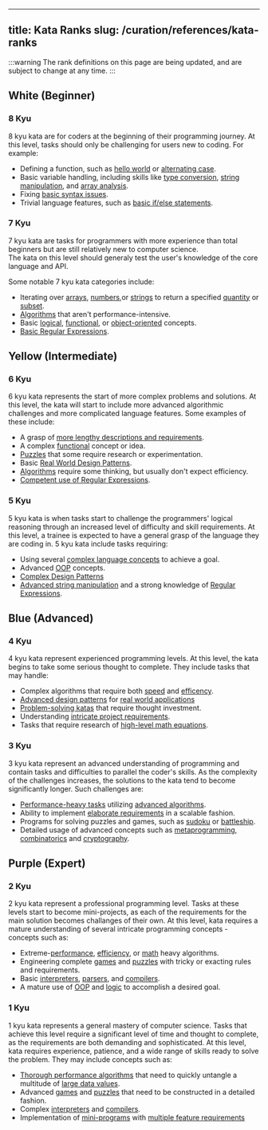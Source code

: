 <!--TO DO: Still need to ask authors for permission -->
---
title: Kata Ranks
slug: /curation/references/kata-ranks
---

:::warning
The rank definitions on this page are being updated, and are subject to change at any time.
:::

## White (Beginner)

### 8 Kyu

8 kyu kata are for coders at the beginning of their programming journey. 
At this level, tasks should only be challenging for users new to coding. 
For example:
- Defining a function, such as [hello world](https://www.codewars.com/kata/523b4ff7adca849afe000035) or [alternating case](https://www.codewars.com/kata/56efc695740d30f963000557).
- Basic variable handling, including skills like [type conversion](https://www.codewars.com/kata/544675c6f971f7399a000e79), [string manipulation](https://www.codewars.com/kata/56bc28ad5bdaeb48760009b0), and [array analysis](https://www.codewars.com/kata/563e320cee5dddcf77000158/).
- Fixing [basic syntax issues](https://www.codewars.com/kata/55cb854deb36f11f130000e1).
- Trivial language features, such as [basic if/else statements](https://www.codewars.com/kata/53369039d7ab3ac506000467).

### 7 Kyu

7 kyu kata are tasks for programmers with more experience than total beginners but are still relatively new to computer science.  
The kata on this level should generaly test the user's knowledge of the core language and API.

Some notable 7 kyu kata categories include:
- Iterating over [arrays](https://www.codewars.com/kata/53d32bea2f2a21f666000256), [numbers](https://www.codewars.com/kata/5300901726d12b80e8000498),or [strings](https://www.codewars.com/kata/54ff3102c1bad923760001f3) to return a specified [quantity](https://www.codewars.com/kata/57a1d5ef7cb1f3db590002af) or [subset](https://www.codewars.com/kata/53dbd5315a3c69eed20002dd).  
- [Algorithms](https://www.codewars.com/kata/56a6ce697c05fb4667000029) that aren't performance-intensive.
- Basic [logical](https://www.codewars.com/kata/5cb9dc6f98b230001cbe2cea), [functional](https://www.codewars.com/kata/5413759479ba273f8100003d), or [object-oriented](https://www.codewars.com/kata/513f887e484edf3eb3000001) concepts. <!-- I felt like I should include some of the proof-languages in here -->
- [Basic Regular Expressions](https://www.codewars.com/kata/6361bdb5d41160000ee6db86).<!--shameless self promotion :-)-->

## Yellow (Intermediate)

### 6 Kyu

6 kyu kata represents the start of more complex problems and solutions.  At this level, the kata will start to include more advanced algorithmic challenges and more complicated language features. Some examples of these include:

- A grasp of [more lengthy descriptions and requirements](https://www.codewars.com/kata/626d96eb49cb3c7a2f634bbf).
- A complex [functional](https://www.codewars.com/kata/58aa5d32c9eb04d90b000107) concept or idea.
- [Puzzles](https://www.codewars.com/kata/63753f7f64c31060a564e790) that some require research or experimentation. 
- Basic [Real World Design Patterns](https://www.codewars.com/kata/5266876b8f4bf2da9b000362).
- [Algorithms](https://www.codewars.com/kata/541c8630095125aba6000c00) require some thinking, but usually don't expect efficiency. 
- [Competent use of Regular Expressions](https://www.codewars.com/kata/5e4eb72bb95d28002dbbecde).

### 5 Kyu

5 kyu kata is when tasks start to challenge the programmers' logical reasoning through an increased level of difficulty and skill requirements.
At this level, a trainee is expected to have a general grasp of the language they are coding in. 5 kyu kata include tasks requiring:

- Using several [complex language concepts](https://www.codewars.com/kata/62fa7b95eb6d08fa9468b384) to achieve a goal.
- Advanced [OOP](https://www.codewars.com/kata/515bb423de843ea99400000a) concepts.
- [Complex Design Patterns](https://www.codewars.com/kata/58678d29dbca9a68d80000d7)
- [Advanced string manipulation](https://www.codewars.com/kata/54a91a4883a7de5d7800009c) and a strong knowledge of [Regular Expressions](https://www.codewars.com/kata/52e1476c8147a7547a000811).

## Blue (Advanced) <!-- I felt that "competent" was a tad bit harsh; That would imply anybody less then 4 kyu arn't capable or statisfactory -->

### 4 Kyu

4 kyu kata represent experienced programming levels.
At this level, the kata begins to take some serious thought to complete.
They include tasks that may handle:

- Complex algorithms that require both [speed](https://www.codewars.com/kata/621f89cc94d4e3001bb99ef4) and [efficency](https://www.codewars.com/kata/5254ca2719453dcc0b00027d).
- [Advanced design patterns](https://www.codewars.com/kata/51b66044bce5799a7f000003) for [real world applications](https://www.codewars.com/kata/52742f58faf5485cae000b9a)
- [Problem-solving katas](https://www.codewars.com/kata/529bf0e9bdf7657179000008) that require thought investment.
- Understanding [intricate project requirements](https://www.codewars.com/kata/62e068c14129156a2e0df46a).
- Tasks that require research of [high-level math equations](https://www.codewars.com/kata/6357205000fba205ed189a52/python).
### 3 Kyu

3 kyu kata represent an advanced understanding of programming and contain tasks and difficulties to parallel the coder's skills. 
As the complexity of the challenges increases, the solutions to the kata tend to become significantly longer. 
Such challenges are:

- [Performance-heavy tasks](https://www.codewars.com/kata/54cb771c9b30e8b5250011d4) utilizing [advanced algorithms](https://www.codewars.com/kata/5518a860a73e708c0a000027).
- Ability to implement [elaborate requirements](https://www.codewars.com/kata/5861487fdb20cff3ab000030) in a scalable fashion.
- Programs for solving puzzles and games, such as [sudoku](https://www.codewars.com/kata/5296bc77afba8baa690002d7) or [battleship](https://www.codewars.com/kata/52bb6539a4cf1b12d90005b7).
- Detailed usage of advanced concepts such as [metaprogramming](https://www.codewars.com/kata/5571d9fc11526780a000011a), [combinatorics](https://www.codewars.com/kata/585894545a8a07255e0002f1) and [cryptography](https://www.codewars.com/kata/58c5577d61aefcf3ff000081).

## Purple (Expert)

### 2 Kyu

2 kyu kata represent a professional programming level. Tasks at these levels start to become mini-projects, as each of the requirements for the main solution becomes challanges of their own. At this level, kata requires a mature understanding of several intricate programming concepts - concepts such as:

- Extreme-[performance](https://www.codewars.com/kata/5a5072a6145c46568800004d), [efficiency](https://www.codewars.com/kata/5908242330e4f567e90000a3), or [math](https://www.codewars.com/kata/5a331ea7ee1aae8f24000175) heavy algorithms.
- Engineering complete [games](https://www.codewars.com/kata/5679d5a3f2272011d700000d) and [puzzles](https://www.codewars.com/kata/5b86a6d7a4dcc13cd900000b) with tricky or exacting rules and requirements. 
- Basic [interpreters](https://www.codewars.com/kata/58e61f3d8ff24f774400002c), [parsers](https://www.codewars.com/kata/52a78825cdfc2cfc87000005), and [compilers](https://www.codewars.com/kata/597ccf7613d879c4cb00000f).
- A mature use of [OOP](https://www.codewars.com/kata/5a27ca7ab6cfd70f9300007a) and [logic](https://www.codewars.com/kata/5ca40e41bfaf24001980d07a) to accomplish a desired goal. 

### 1 Kyu

1 kyu kata represents a general mastery of computer science. Tasks that achieve this level require a significant level of time and thought to complete, as the requirements are both demanding and sophisticated.
At this level, kata requires experience, patience, and a wide range of skills ready to solve the problem.
They may include concepts such as:

- [Thorough performance algorithms](https://www.codewars.com/kata/5976c5a5cd933a7bbd000029) that need to quickly untangle a multitude of [large data values](https://www.codewars.com/kata/59568be9cc15b57637000054).
- Advanced [games](https://www.codewars.com/kata/5ea6a8502186ab001427809e) and [puzzles](https://www.codewars.com/kata/5a20eeccee1aae3cbc000090) that need to be constructed in a detailed fashion.
- Complex [interpreters](https://www.codewars.com/kata/52ffcfa4aff455b3c2000750) and [compilers](https://www.codewars.com/kata/59f9cad032b8b91e12000035).
- Implementation of [mini-programs](https://www.codewars.com/kata/5a12755832b8b956a9000133) with [multiple feature requirements](https://www.codewars.com/kata/5a529cced8e145207e000010)
